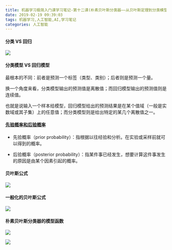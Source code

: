 ```yaml
---
title: 机器学习极简入门课学习笔记-第十二课(朴素贝叶斯分类器——从贝叶斯定理到分类模型)
date: 2019-02-19 09:39:03
tags: 机器学习,人工智能,AI,学习笔记
categories: 人工智能
---
```


#### 分类 VS 回归

![](https://ws2.sinaimg.cn/large/006tKfTcly1g0bhmanbo5j31bw0nak79.jpg)

#### 分类模型 VS 回归模型

最根本的不同：前者是预测一个标签（类型、类别）；后者则是预测一个量。

换一个角度来看，分类模型输出的预测值是离散值；而回归模型输出的预测值则是连续值。

也就是说输入一个样本给模型，回归模型给出的预测结果是在某个值域（一般是实数域或其子集）上的任意值；而分类模型则是给出特定的某几个离散值之一。

#### [先验概率和后验概率](https://zhuanlan.zhihu.com/p/38567891)

- 先验概率（prior probability）：指根据以往经验和分析。在实验或采样前就可以得到的概率。

- 后验概率（posterior probability）：指某件事已经发生，想要计算这件事发生的原因是由某个因素引起的概率。

#### 贝叶斯公式

![](https://ws1.sinaimg.cn/large/006tKfTcly1g0bhoaurgcj31dg066jsk.jpg)

#### 一般化的贝叶斯公式

![](https://ws3.sinaimg.cn/large/006tKfTcly1g0biu8p76tj31ea08qq4u.jpg)

#### 朴素贝叶斯分类器的模型函数

![](https://ws1.sinaimg.cn/large/006tKfTcly1g0bkvcn4j5j30qa02ct8z.jpg)

![](https://ws4.sinaimg.cn/large/006tKfTcly1g0bkw3qtcaj31bg0h842t.jpg)
